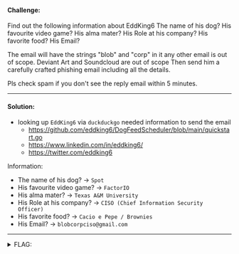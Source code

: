 #### Challenge:

Find out the following information about EddKing6 The name of his dog? His favourite video game? His alma mater? His Role at his company? His favorite food? His Email?

The email will have the strings "blob" and "corp" in it any other email is out of scope. Deviant Art and Soundcloud are out of scope
Then send him a carefully crafted phishing email including all the details.

Pls check spam if you don't see the reply email within 5 minutes.

---

#### Solution:

- looking up `EddKing6` via `duckduckgo` needed information to send the email
  - https://github.com/eddking6/DogFeedScheduler/blob/main/quickstart.go
  - https://www.linkedin.com/in/eddking6/
  - https://twitter.com/eddking6

Information:
  - The name of his dog? -> `Spot`
  - His favourite video game? -> `FactorIO`
  - His alma mater? -> `Texas A&M University `
  - His Role at his company? -> `CISO (Chief Information Security Officer) `
  - His favorite food? -> `Cacio e Pepe / Brownies`
  - His Email? -> `blobcorpciso@gmail.com `

---

<details><summary>FLAG:</summary>

```
utflag{osint_is_fun}
```

</details>
<br/>
